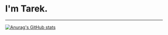 # I'm Tarek.
---
[![Anurag's GitHub stats](https://github-readme-stats.vercel.app/api?username=Tarec39&theme=onedark)](https://github.com/anuraghazra/github-readme-stats)
